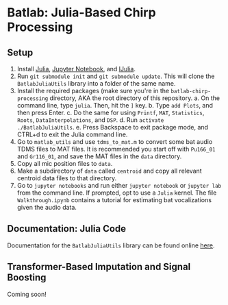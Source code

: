 # Batlab: Julia-Based Chirp Processing
## Setup
1. Install [Julia](https://julialang.org/downloads/), [Jupyter Notebook](https://jupyter.org/install), and [IJulia](https://github.com/JuliaLang/IJulia.jl).
2. Run `git submodule init` and `git submodule update`. This will clone the `BatlabJuliaUtils` library into a folder of the same name.
3. Install the required packages (make sure you're in the `batlab-chirp-processing` directory, AKA the root directory of this repository.
   a. On the command line, type `julia`. Then, hit the `]` key.
   b. Type `add Plots`, and then press Enter.
   c. Do the same for using `Printf`, `MAT`, `Statistics`, `Roots`, `DataInterpolations`, and `DSP`.
   d. Run `activate ./BatlabJuliaUtils`.
   e. Press Backspace to exit package mode, and CTRL+d to exit the Julia command line.
5. Go to `matlab_utils` and use `tdms_to_mat.m` to convert some bat audio TDMS files to MAT files. It is recommended you start off with `Pu166_01` and `Gr116_01`, and save the MAT files in the `data` directory.
6. Copy all mic position files to `data`.
7. Make a subdirectory of `data` called `centroid` and copy all relevant centroid data files to that directory.
8. Go to `jupyter notebooks` and run either `jupyter notebook` or `jupyter lab` from the command line. If prompted, opt to use a `Julia` kernel. The file `Walkthrough.ipynb` contains a tutorial for estimating bat vocalizations given the audio data.

## Documentation: Julia Code
Documentation for the `BatlabJuliaUtils` library can be found online [here](https://nsagan271.github.io/BatlabJuliaUtils/build/index.html).

## Transformer-Based Imputation and Signal Boosting
Coming soon!
